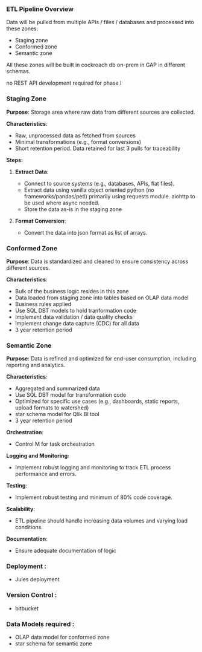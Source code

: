 ### ETL Pipeline Overview
Data will be pulled from multiple APIs / files / databases and processed into these zones:
* Staging zone
* Conformed zone
* Semantic zone

All these zones will be built in cockroach db on-prem in GAP in different schemas.

no REST API development required for phase I

### Staging Zone
**Purpose**: Storage area where raw data from different sources are collected.

**Characteristics**:
- Raw, unprocessed data as fetched from sources
- Minimal transformations (e.g., format conversions)
- Short retention period. Data retained for last 3 pulls for traceability

**Steps**:
1. **Extract Data**:
   - Connect to source systems (e.g., databases, APIs, flat files).
   - Extract data using vanilla object oriented python (no frameworks/pandas/petl) primarily using requests module. aiohttp to be used where async needed.
   - Store the data as-is in the staging zone

2. **Format Conversion**:
   - Convert the data into json format as list of arrays.

### Conformed Zone
**Purpose**: Data is standardized and cleaned to ensure consistency across different sources.

**Characteristics**:
- Bulk of the business logic resides in this zone
- Data loaded from staging zone into tables based on OLAP data model
- Business rules applied
- Use SQL DBT models to hold tranformation code
- Implement data validation / data quality checks
- Implement change data capture (CDC) for all data
- 3 year retention period


### Semantic Zone
**Purpose**: Data is refined and optimized for end-user consumption, including reporting and analytics.

**Characteristics**:
- Aggregated and summarized data
- Use SQL DBT model for transformation code
- Optimized for specific use cases (e.g., dashboards, static reports, upload formats to watershed)
- star schema model for Qlik BI tool
- 3 year retention period

**Orchestration**:
- Control M for task orchestration

   
**Logging and Monitoring**:
   - Implement robust logging and monitoring to track ETL process performance and errors.
   
**Testing**:
   - Implement robust testing and minimum of 80% code coverage.
   
**Scalability**:
   - ETL pipeline should handle increasing data volumes and varying load conditions.

**Documentation**:
   - Ensure adequate documentation of logic


### Deployment : 
- Jules deployment

### Version Control : 
- bitbucket

### Data Models required : 
- OLAP data model for conformed zone
- star schema for semantic zone

